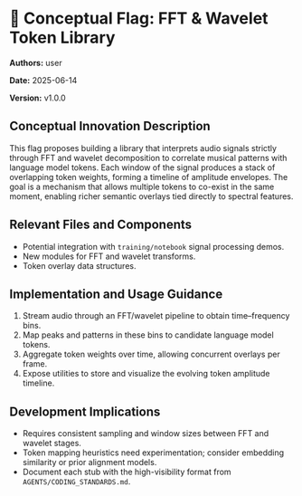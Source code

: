 # 🚩 Conceptual Flag: FFT & Wavelet Token Library

**Authors:** user

**Date:** 2025-06-14

**Version:** v1.0.0

## Conceptual Innovation Description

This flag proposes building a library that interprets audio signals strictly through FFT and wavelet decomposition to correlate musical patterns with language model tokens. Each window of the signal produces a stack of overlapping token weights, forming a timeline of amplitude envelopes. The goal is a mechanism that allows multiple tokens to co-exist in the same moment, enabling richer semantic overlays tied directly to spectral features.

## Relevant Files and Components

- Potential integration with `training/notebook` signal processing demos.
- New modules for FFT and wavelet transforms.
- Token overlay data structures.

## Implementation and Usage Guidance

1. Stream audio through an FFT/wavelet pipeline to obtain time–frequency bins.
2. Map peaks and patterns in these bins to candidate language model tokens.
3. Aggregate token weights over time, allowing concurrent overlays per frame.
4. Expose utilities to store and visualize the evolving token amplitude timeline.

## Development Implications

- Requires consistent sampling and window sizes between FFT and wavelet stages.
- Token mapping heuristics need experimentation; consider embedding similarity or prior alignment models.
- Document each stub with the high-visibility format from `AGENTS/CODING_STANDARDS.md`.

